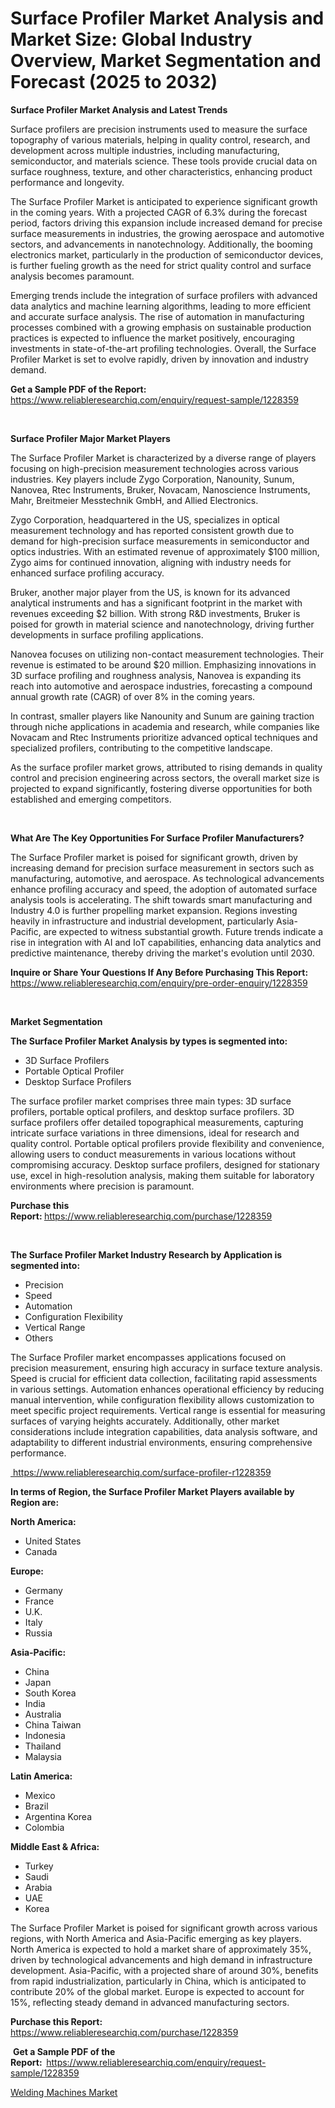 <p><h1>Surface Profiler Market Analysis and Market Size: Global Industry Overview, Market Segmentation and Forecast (2025 to 2032)</h1></p><p><strong>Surface Profiler Market Analysis and Latest Trends</strong></p>
<p><p>Surface profilers are precision instruments used to measure the surface topography of various materials, helping in quality control, research, and development across multiple industries, including manufacturing, semiconductor, and materials science. These tools provide crucial data on surface roughness, texture, and other characteristics, enhancing product performance and longevity.</p><p>The Surface Profiler Market is anticipated to experience significant growth in the coming years. With a projected CAGR of 6.3% during the forecast period, factors driving this expansion include increased demand for precise surface measurements in industries, the growing aerospace and automotive sectors, and advancements in nanotechnology. Additionally, the booming electronics market, particularly in the production of semiconductor devices, is further fueling growth as the need for strict quality control and surface analysis becomes paramount.</p><p>Emerging trends include the integration of surface profilers with advanced data analytics and machine learning algorithms, leading to more efficient and accurate surface analysis. The rise of automation in manufacturing processes combined with a growing emphasis on sustainable production practices is expected to influence the market positively, encouraging investments in state-of-the-art profiling technologies. Overall, the Surface Profiler Market is set to evolve rapidly, driven by innovation and industry demand.</p></p>
<p><strong>Get a Sample PDF of the Report:&nbsp;</strong> <a href="https://www.reliableresearchiq.com/enquiry/request-sample/1228359?utm_campaign=2386&utm_medium=2&utm_source=Github&utm_content=ia&utm_term=18022025&utm_id=surface-profiler">https://www.reliableresearchiq.com/enquiry/request-sample/1228359</a></p>
<p>&nbsp;</p>
<p><strong>Surface Profiler Major Market Players</strong></p>
<p><p>The Surface Profiler Market is characterized by a diverse range of players focusing on high-precision measurement technologies across various industries. Key players include Zygo Corporation, Nanounity, Sunum, Nanovea, Rtec Instruments, Bruker, Novacam, Nanoscience Instruments, Mahr, Breitmeier Messtechnik GmbH, and Allied Electronics. </p><p>Zygo Corporation, headquartered in the US, specializes in optical measurement technology and has reported consistent growth due to demand for high-precision surface measurements in semiconductor and optics industries. With an estimated revenue of approximately $100 million, Zygo aims for continued innovation, aligning with industry needs for enhanced surface profiling accuracy.</p><p>Bruker, another major player from the US, is known for its advanced analytical instruments and has a significant footprint in the market with revenues exceeding $2 billion. With strong R&D investments, Bruker is poised for growth in material science and nanotechnology, driving further developments in surface profiling applications.</p><p>Nanovea focuses on utilizing non-contact measurement technologies. Their revenue is estimated to be around $20 million. Emphasizing innovations in 3D surface profiling and roughness analysis, Nanovea is expanding its reach into automotive and aerospace industries, forecasting a compound annual growth rate (CAGR) of over 8% in the coming years.</p><p>In contrast, smaller players like Nanounity and Sunum are gaining traction through niche applications in academia and research, while companies like Novacam and Rtec Instruments prioritize advanced optical techniques and specialized profilers, contributing to the competitive landscape.</p><p>As the surface profiler market grows, attributed to rising demands in quality control and precision engineering across sectors, the overall market size is projected to expand significantly, fostering diverse opportunities for both established and emerging competitors.</p></p>
<p>&nbsp;</p>
<p><strong>What Are The Key Opportunities For Surface Profiler Manufacturers?</strong></p>
<p><p>The Surface Profiler market is poised for significant growth, driven by increasing demand for precision surface measurement in sectors such as manufacturing, automotive, and aerospace. As technological advancements enhance profiling accuracy and speed, the adoption of automated surface analysis tools is accelerating. The shift towards smart manufacturing and Industry 4.0 is further propelling market expansion. Regions investing heavily in infrastructure and industrial development, particularly Asia-Pacific, are expected to witness substantial growth. Future trends indicate a rise in integration with AI and IoT capabilities, enhancing data analytics and predictive maintenance, thereby driving the market's evolution until 2030.</p></p>
<p><strong>Inquire or Share Your Questions If Any Before Purchasing This Report:</strong> <a href="https://www.reliableresearchiq.com/enquiry/pre-order-enquiry/1228359?utm_campaign=2386&utm_medium=2&utm_source=Github&utm_content=ia&utm_term=18022025&utm_id=surface-profiler">https://www.reliableresearchiq.com/enquiry/pre-order-enquiry/1228359</a></p>
<p>&nbsp;</p>
<p><strong>Market Segmentation</strong></p>
<p><strong>The Surface Profiler Market Analysis by types is segmented into:</strong></p>
<p><ul><li>3D Surface Profilers</li><li>Portable Optical Profiler</li><li>Desktop Surface Profilers</li></ul></p>
<p><p>The surface profiler market comprises three main types: 3D surface profilers, portable optical profilers, and desktop surface profilers. 3D surface profilers offer detailed topographical measurements, capturing intricate surface variations in three dimensions, ideal for research and quality control. Portable optical profilers provide flexibility and convenience, allowing users to conduct measurements in various locations without compromising accuracy. Desktop surface profilers, designed for stationary use, excel in high-resolution analysis, making them suitable for laboratory environments where precision is paramount.</p></p>
<p><strong>Purchase this Report:&nbsp;</strong><a href="https://www.reliableresearchiq.com/purchase/1228359?utm_campaign=2386&utm_medium=2&utm_source=Github&utm_content=ia&utm_term=18022025&utm_id=surface-profiler">https://www.reliableresearchiq.com/purchase/1228359</a></p>
<p>&nbsp;</p>
<p><strong>The Surface Profiler Market Industry Research by Application is segmented into:</strong></p>
<p><ul><li>Precision</li><li>Speed</li><li>Automation</li><li>Configuration Flexibility</li><li>Vertical Range</li><li>Others</li></ul></p>
<p><p>The Surface Profiler market encompasses applications focused on precision measurement, ensuring high accuracy in surface texture analysis. Speed is crucial for efficient data collection, facilitating rapid assessments in various settings. Automation enhances operational efficiency by reducing manual intervention, while configuration flexibility allows customization to meet specific project requirements. Vertical range is essential for measuring surfaces of varying heights accurately. Additionally, other market considerations include integration capabilities, data analysis software, and adaptability to different industrial environments, ensuring comprehensive performance.</p></p>
<p><a href="https://www.reliableresearchiq.com/surface-profiler-r1228359?utm_campaign=2386&utm_medium=2&utm_source=Github&utm_content=ia&utm_term=18022025&utm_id=surface-profiler">&nbsp;https://www.reliableresearchiq.com/surface-profiler-r1228359</a></p>
<p><strong>In terms of Region, the Surface Profiler Market Players available by Region are:</strong></p>
<p>
    <p> <strong> North America: </strong>
        <ul>
            <li>United States</li>
            <li>Canada</li>
        </ul>
        </p> 
    <p> <strong> Europe: </strong>
        <ul>
            <li>Germany</li>
            <li>France</li>
            <li>U.K.</li>
            <li>Italy</li>
            <li>Russia</li>
        </ul>
        </p> 
    <p> <strong> Asia-Pacific: </strong>
        <ul>
            <li>China</li>
            <li>Japan</li>
            <li>South Korea</li>
            <li>India</li>
            <li>Australia</li>
            <li>China Taiwan</li>
            <li>Indonesia</li>
            <li>Thailand</li>
            <li>Malaysia</li>
        </ul>
        </p> 
    <p> <strong> Latin America: </strong>
        <ul>
            <li>Mexico</li>
            <li>Brazil</li>
            <li>Argentina Korea</li>
            <li>Colombia</li>
        </ul>
        </p> 
    <p> <strong> Middle East & Africa: </strong>
        <ul>
            <li>Turkey</li>
            <li>Saudi</li>
            <li>Arabia</li>
            <li>UAE</li>
            <li>Korea</li>
        </ul>
    </p>
    </p>
<p><p>The Surface Profiler Market is poised for significant growth across various regions, with North America and Asia-Pacific emerging as key players. North America is expected to hold a market share of approximately 35%, driven by technological advancements and high demand in infrastructure development. Asia-Pacific, with a projected share of around 30%, benefits from rapid industrialization, particularly in China, which is anticipated to contribute 20% of the global market. Europe is expected to account for 15%, reflecting steady demand in advanced manufacturing sectors.</p></p>
<p><strong>Purchase this Report: </strong><a href="https://www.reliableresearchiq.com/purchase/1228359?utm_campaign=2386&utm_medium=2&utm_source=Github&utm_content=ia&utm_term=18022025&utm_id=surface-profiler">https://www.reliableresearchiq.com/purchase/1228359</a></p>
<p>&nbsp;<strong>Get a Sample PDF of the Report:&nbsp;&nbsp;</strong><a href="https://www.reliableresearchiq.com/enquiry/request-sample/1228359?utm_campaign=2386&utm_medium=2&utm_source=Github&utm_content=ia&utm_term=18022025&utm_id=surface-profiler">https://www.reliableresearchiq.com/enquiry/request-sample/1228359</a></p>
<p><strong></strong></p>
<p><p><a href="https://github.com/lashaunm5st/Market-Research-Report-List-1/blob/main/welding-machines-market.md?utm_campaign=2386&utm_medium=2&utm_source=Github&utm_content=ia&utm_term=18022025&utm_id=surface-profiler">Welding Machines Market</a></p></p>